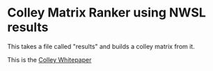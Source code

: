 # Colley Matrix Ranker using NWSL results
This takes a file called "results" and builds a colley matrix from it. 

This is the [Colley Whitepaper](https://www.colleyrankings.com/matrate.pdf)
